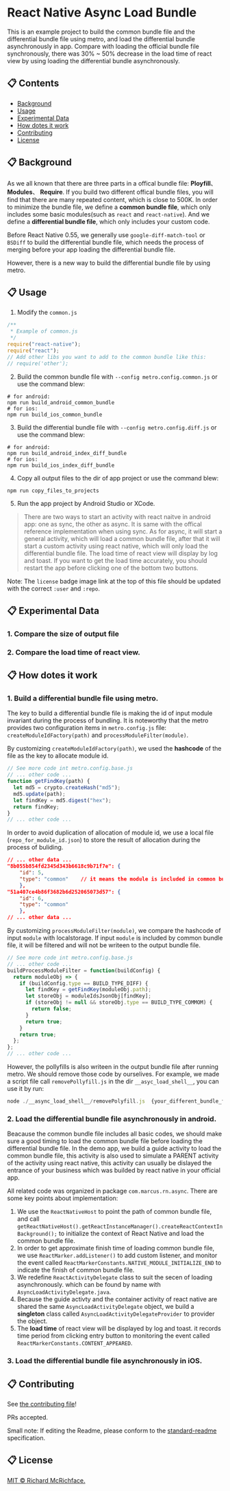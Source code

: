 # React Native Async Load Bundle

This is an example project to build the common bundle file and the differential bundle file using metro, and load the differential bundle asynchronously in app. Compare with loading the official bundle file synchronously, there was 30% ~ 50% decrease in the load time of react view by using loading the differential bundle asynchronously.

## 📋 Contents

- [Background](#-background)
- [Usage](#-usage)
- [Experimental Data](#-experimental-data)
- [How dotes it work](#-how-dotes-it-work)
- [Contributing](#-how-to-contribute)
- [License](#-license)

## 📋 Background

As we all known that there are three parts in a offical bundle file: **Ployfill**、 **Modules**、 **Require**. If you build two different offical bundle files, you will find that there are many repeated content, which is close to 500K. In order to minimize the bundle file, we define a **common bundle file**, which only includes some basic modules(such as `react` and `react-native`). And we define a **differential bundle file**, which only includes your custom code.

Before React Native 0.55, we generally use `google-diff-match-tool` or `BSDiff` to build the differential bundle file, which needs the process of merging before your app loading the differential bundle file.

However, there is a new way to build the differential bundle file by using metro.

## 📋 Usage

1. Modify the `common.js`

```javascript
/**
 * Example of common.js
 */
require("react-native");
require("react");
// Add other libs you want to add to the common bundle like this:
// require('other');
```

2. Build the common bundle file with `--config metro.config.common.js` or use the command blew:

```shell
# for android:
npm run build_android_common_bundle
# for ios:
npm run build_ios_common_bundle
```

3. Build the differential bundle file with `--config metro.config.diff.js` or use the command blew:

```shell
# for android:
npm run build_android_index_diff_bundle
# for ios:
npm run build_ios_index_diff_bundle
```

4. Copy all output files to the dir of app project or use the command blew:

```shell
npm run copy_files_to_projects
```

5. Run the app project by Android Studio or XCode.

> There are two ways to start an activity with react naitve in android app: one as sync, the other as async. It is same with the offical reference implementation when using sync. As for async, it will start a general activity, which will load a common bundle file, after that it will start a custom activity using react native, which will only load the differential bundle file. The load time of react view will display by log and toast. If you want to get the load time accurately, you should restart the app before clicking one of the bottom two buttons.

Note: The `license` badge image link at the top of this file should be updated with the correct `:user` and `:repo`.

## 📋 Experimental Data

### 1. Compare the size of output file

### 2. Compare the load time of react view.

## 📋 How dotes it work

### 1. Build a differential bundle file using metro.

The key to build a differential bundle file is making the id of input module invariant during the process of bundling. It is noteworthy that the metro provides two configuration items in `metro.config.js` file: `createModuleIdFactory(path)` and `processModuleFilter(module)`.

By customizing `createModuleIdFactory(path)`, we used the **hashcode** of the file as the key to allocate module id.

```javascript
// See more code int metro.config.base.js
// ... other code ...
function getFindKey(path) {
  let md5 = crypto.createHash("md5");
  md5.update(path);
  let findKey = md5.digest("hex");
  return findKey;
}
// ... other code ...
```

In order to avoid duplication of allocation of module id, we use a local file (`repo_for_module_id.json`) to store the result of allocation during the process of buliding.

```json
// ... other data ...
"8b055b854fd2345d343b6618c9b71f7e": {
    "id": 5,
    "type": "common"    // it means the module is included in common bundle file
    },
"51a407ce4b86f3682b6d252065073d57": {
    "id": 6,
    "type": "common"
    },
// ... other data ...
```

By customizing `processModuleFilter(module)`, we compare the hashcode of input `module` with localstorage. If input `module` is included by common bundle file, it will be filtered and will not be writeen to the output bundle file.

```javascript
// See more code int metro.config.base.js
// ... other code ...
buildProcessModuleFilter = function(buildConfig) {
  return moduleObj => {
    if (buildConfig.type == BUILD_TYPE_DIFF) {
      let findKey = getFindKey(moduleObj.path);
      let storeObj = moduleIdsJsonObj[findKey];
      if (storeObj != null && storeObj.type == BUILD_TYPE_COMMOM) {
        return false;
      }
      return true;
    }
    return true;
  };
};
// ... other code ...
```

However, the pollyfills is also writeen in the output bundle file after running metro. We should remove those code by ourselives. For example, we made a script file call `removePollyfill.js` in the dir `__asyc_load_shell__`, you can use it by run:

```javascript
node ./__async_load_shell__/removePolyfill.js  {your_different_bundle_file_path}
```

### 2. Load the differential bundle file asynchronously in android.

Beacause the common bundle file includes all basic codes, we should make sure a good timing to load the common bundle file before loading the differential bundle file. In the demo app, we build a guide activity to load the common bundle file, this activity is also used to simulate a PARENT activity of the activity using react native, this activity can usually
be dislayed the entrance of your business which was builded by react native in your official app.

All related code was organized in package `com.marcus.rn.async`. There are some key points about implementation:

1. We use the `ReactNativeHost` to point the path of common bundle file, and call `getReactNativeHost().getReactInstanceManager().createReactContextInBackground();` to initialize the context of React Native and load the common bundle file.
2. In order to get approximate finish time of loading common bundle file, we use `ReactMarker.addListener()` to add custom listener, and monitor the event called `ReactMarkerConstants.NATIVE_MODULE_INITIALIZE_END` to indicate the finish of common bundle file.
3. We redefine `ReactActivityDelegate` class to suit the secen of loading asynchronously. which can be found by name with `AsyncLoadActivityDelegate.java`.
4. Because the guide activty and the container activity of react native are shared the same `AsyncLoadActivityDelegate` object, we build a **singleton** class called `AsyncLoadActivityDelegateProvider` to provider the object.
5. The **load time** of react view will be displayed by log and toast. it records time period from clicking entry button to monitoring the event called `ReactMarkerConstants.CONTENT_APPEARED`.

### 3. Load the differential bundle file asynchronously in iOS.

## 📋 Contributing

See [the contributing file](CONTRIBUTING.md)!

PRs accepted.

Small note: If editing the Readme, please conform to the [standard-readme](https://github.com/RichardLitt/standard-readme) specification.

## 📋 License

[MIT © Richard McRichface.](../LICENSE)
